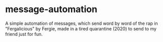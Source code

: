 # message-automation
A simple automation of messages, which send word by word of the rap in "Fergalicious" by Fergie, made in a tired quarantine (2020) to send to my friend just for fun.
